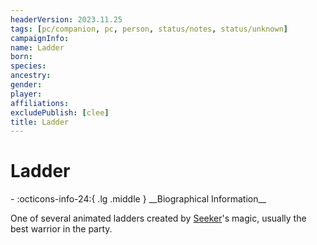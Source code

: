 ```yaml
---
headerVersion: 2023.11.25
tags: [pc/companion, pc, person, status/notes, status/unknown]
campaignInfo:
name: Ladder
born:
species:
ancestry:
gender:
player:
affiliations:
excludePublish: [clee]
title: Ladder
---
```

# Ladder
<div class="grid cards ext-narrow-margin ext-one-column" markdown>
- :octicons-info-24:{ .lg .middle } __Biographical Information__

</div>


One of several animated ladders created by [Seeker](<../seeker.md>)'s magic, usually the best warrior in the party. 